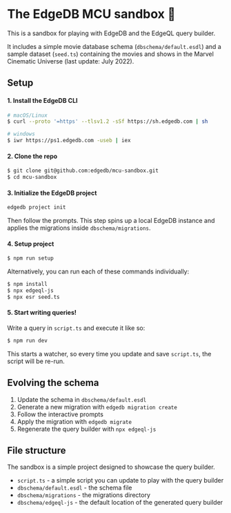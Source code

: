 # The EdgeDB MCU sandbox 🦹

This is a sandbox for playing with EdgeDB and the EdgeQL query builder.

It includes a simple movie database schema (`dbschema/default.esdl`) and a sample dataset (`seed.ts`) containing the movies and shows in the Marvel Cinematic Universe (last update: July 2022).

## Setup

#### 1. Install the EdgeDB CLI

```bash
# macOS/Linux
$ curl --proto '=https' --tlsv1.2 -sSf https://sh.edgedb.com | sh

# windows
$ iwr https://ps1.edgedb.com -useb | iex
```

#### 2. Clone the repo

```bash
$ git clone git@github.com:edgedb/mcu-sandbox.git
$ cd mcu-sandbox
```

#### 3. Initialize the EdgeDB project

```bash
edgedb project init
```

Then follow the prompts. This step spins up a local EdgeDB instance and applies the migrations inside `dbschema/migrations`.

#### 4. Setup project

```bash
$ npm run setup
```

Alternatively, you can run each of these commands individually:

```bash
$ npm install
$ npx edgeql-js
$ npx esr seed.ts
```

#### 5. Start writing queries!

Write a query in `script.ts` and execute it like so:

```bash
$ npm run dev
```

This starts a watcher, so every time you update and save `script.ts`, the script will be re-run.

## Evolving the schema

1. Update the schema in `dbschema/default.esdl`
2. Generate a new migration with `edgedb migration create`
3. Follow the interactive prompts
4. Apply the migration with `edgedb migrate`
5. Regenerate the query builder with `npx edgeql-js`

## File structure

The sandbox is a simple project designed to showcase the query builder.

- `script.ts` - a simple script you can update to play with the query builder
- `dbschema/default.esdl` - the schema file
- `dbschema/migrations` - the migrations directory
- `dbschema/edgeql-js` - the default location of the generated query builder
